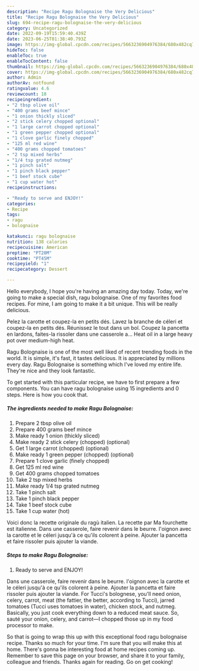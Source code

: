 ```yaml
---
description: "Recipe Ragu Bolognaise the Very Delicious"
title: "Recipe Ragu Bolognaise the Very Delicious"
slug: 694-recipe-ragu-bolognaise-the-very-delicious
category: Uncategorized
date: 2022-09-19T15:59:40.439Z
date: 2023-06-25T01:38:40.793Z
image: https://img-global.cpcdn.com/recipes/5663236904976384/680x482cq70/ragu-bolognaise-recipe-main-photo.jpg
hideToc: false
enableToc: true
enableTocContent: false
thumbnail: https://img-global.cpcdn.com/recipes/5663236904976384/680x482cq70/ragu-bolognaise-recipe-main-photo.jpg
cover: https://img-global.cpcdn.com/recipes/5663236904976384/680x482cq70/ragu-bolognaise-recipe-main-photo.jpg
author: Admin
authorAv: notfound
ratingvalue: 4.6
reviewcount: 18
recipeingredient:
- "2 tbsp olive oil"
- "400 grams beef mince"
- "1 onion thickly sliced"
- "2 stick celery chopped optional"
- "1 large carrot chopped optional"
- "1 green pepper chopped optional"
- "1 clove garlic finely chopped"
- "125 ml red wine"
- "400 grams chopped tomatoes"
- "2 tsp mixed herbs"
- "1/4 tsp grated nutmeg"
- "1 pinch salt"
- "1 pinch black pepper"
- "1 beef stock cube"
- "1 cup water hot"
recipeinstructions:

- "Ready to serve and ENJOY!"
categories:
- Recipe
tags:
- ragu
- bolognaise

katakunci: ragu bolognaise 
nutrition: 138 calories
recipecuisine: American
preptime: "PT20M"
cooktime: "PT45M"
recipeyield: "1"
recipecategory: Dessert

---
```



Hello everybody, I hope you're having an amazing day today. Today, we're going to make a special dish, ragu bolognaise. One of my favorites food recipes. For mine, I am going to make it a bit unique. This will be really delicious.

Pelez la carotte et coupez-la en petits dés. Lavez la branche de céleri et coupez-la en petits dés. Réunissez le tout dans un bol. Coupez la pancetta en lardons, faites-la rissoler dans une casserole a… Heat oil in a large heavy pot over medium-high heat.

Ragu Bolognaise is one of the most well liked of recent trending foods in the world. It is simple, it's fast, it tastes delicious. It is appreciated by millions every day. Ragu Bolognaise is something which I've loved my entire life. They're nice and they look fantastic.


To get started with this particular recipe, we have to first prepare a few components. You can have ragu bolognaise using 15 ingredients and 0 steps. Here is how you cook that.

<!--inarticleads1-->

##### The ingredients needed to make Ragu Bolognaise:

1. Prepare 2 tbsp olive oil
1. Prepare 400 grams beef mince
1. Make ready 1 onion (thickly sliced)
1. Make ready 2 stick celery (chopped) (optional)
1. Get 1 large carrot (chopped) (optional)
1. Make ready 1 green pepper (chopped) (optional)
1. Prepare 1 clove garlic (finely chopped)
1. Get 125 ml red wine
1. Get 400 grams chopped tomatoes
1. Take 2 tsp mixed herbs
1. Make ready 1/4 tsp grated nutmeg
1. Take 1 pinch salt
1. Take 1 pinch black pepper
1. Take 1 beef stock cube
1. Take 1 cup water (hot)


Voici donc la recette originale du ragù italien. La recette par Ma fourchette est italienne. Dans une casserole, faire revenir dans le beurre. l&#39;oignon avec la carotte et le céleri jusqu&#39;à ce qu&#39;ils colorent à peine. Ajouter la pancetta et faire rissoler puis ajouter la viande. 

<!--inarticleads2-->

##### Steps to make Ragu Bolognaise:


1. Ready to serve and ENJOY!

Dans une casserole, faire revenir dans le beurre. l&#39;oignon avec la carotte et le céleri jusqu&#39;à ce qu&#39;ils colorent à peine. Ajouter la pancetta et faire rissoler puis ajouter la viande. For Tucci&#39;s bolognese, you&#39;ll need onion, celery, carrot, meat (the fattier, the better, according to Tucci), jarred tomatoes (Tucci uses tomatoes in water), chicken stock, and nutmeg. Basically, you just cook everything down to a reduced meat sauce. So, sauté your onion, celery, and carrot—I chopped those up in my food processor to make. 

So that is going to wrap this up with this exceptional food ragu bolognaise recipe. Thanks so much for your time. I'm sure that you will make this at home. There's gonna be interesting food at home recipes coming up. Remember to save this page on your browser, and share it to your family, colleague and friends. Thanks again for reading. Go on get cooking!
